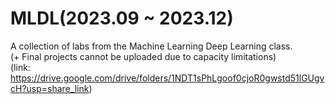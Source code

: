 # MLDL(2023.09 ~ 2023.12)

A collection of labs from the Machine Learning Deep Learning class.<br/>
(+ Final projects cannot be uploaded due to capacity limitations)<br/>
(link: https://drive.google.com/drive/folders/1NDT1sPhLgoof0cjoR0gwstd51lGUgvcH?usp=share_link)
